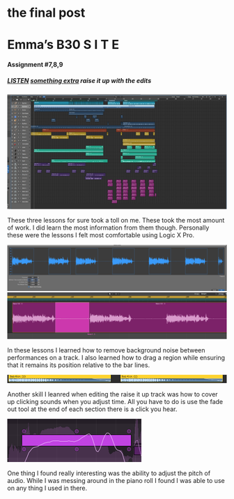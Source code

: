 # the final post

# Emma’s B30 S I T E

#### Assignment #7,8,9
##### [LISTEN](/audio/planydaddy.mp3)  [something extra](/audio/JESUS.mp3)  raise it up with the edits
![big](/images/AAraiseupoverview.png)

These three lessons for sure took a toll on me. These took the most amount of work. I did learn the most information from them though. Personally these were the lessons I felt most comfortable using Logic X Pro. 

![bleed](/images/AAerasebleeding.png)
![ugh](/images/AAselectanddelete.png)

In these lessons I learned how to remove background noise between performances on a track. I also learned how to drag a region while ensuring that it remains its position relative to the bar lines.

![time](/images/AAfadeouttocoveruptheclicks.png)

Another skill I leanred when editing the raise it up track was how to cover up clicking sounds when you adjust time. All you have to do is use the fade out tool at the end of each section there is a click you hear.

![pitch](/images/AApitchandvibrato.png)

One thing I found really interesting was the ability to adjust the pitch of audio. While I was messing around in the piano roll I found I was able to use on any thing I used in there. 



  
